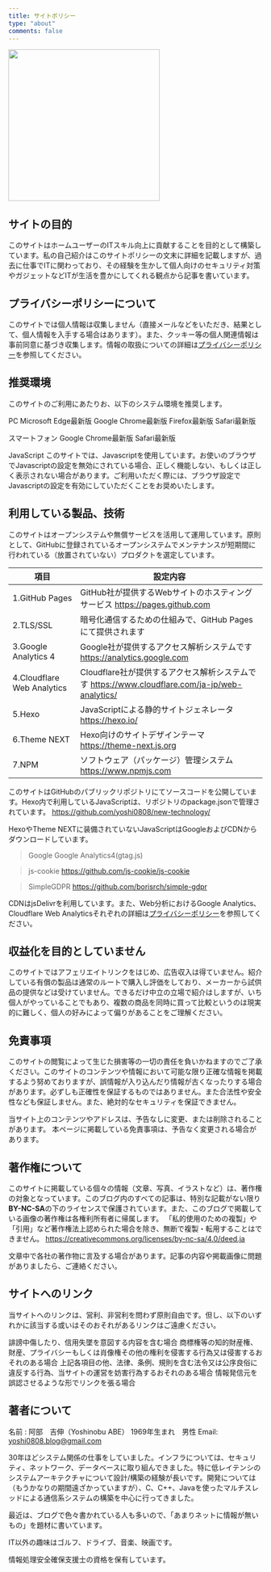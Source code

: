 ```yaml
---
title: サイトポリシー
type: "about"
comments: false
---
```

<img src="/new-technology/about/undraw_Profile_re_4a55.png" width="300" >

## サイトの目的

このサイトはホームユーザーのITスキル向上に貢献することを目的として構築しています。私の自己紹介はこのサイトポリシーの文末に詳細を記載しますが、過去に仕事でITに関わっており、その経験を生かして個人向けのセキュリティ対策やガジェットなどITが生活を豊かにしてくれる観点から記事を書いています。

## プライバシーポリシーについて

このサイトでは個人情報は収集しません（直接メールなどをいただき、結果として、個人情報を入手する場合はあります）。また、クッキー等の個人関連情報は事前同意に基づき収集します。情報の取扱についての詳細は[プライバシーポリシー](/new-technology/privacypolicy/)を参照してください。

## 推奨環境

このサイトのご利用にあたりお、以下のシステム環境を推奨します。

PC
 Microsoft Edge最新版
 Google Chrome最新版
 Firefox最新版
 Safari最新版

スマートフォン
 Google Chrome最新版
 Safari最新版

JavaScript
 このサイトでは、Javascriptを使用しています。お使いのブラウザでJavascriptの設定を無効にされている場合、正しく機能しない、もしくは正しく表示されない場合があります。ご利用いただく際には、ブラウザ設定でJavascriptの設定を有効にしていただくことをお奨めいたします。

## 利用している製品、技術

このサイトはオープンシステムや無償サービスを活用して運用しています。原則として、GitHubに登録されているオープンシステムでメンテナンスが短期間に行われている（放置されていない）プロダクトを選定しています。

| 項目                       | 設定内容                                                                                          |
| -------------------------- | ------------------------------------------------------------------------------------------------- |
| 1.GitHub Pages             | GitHub社が提供するWebサイトのホスティングサービス <https://pages.github.com>                      |
| 2.TLS/SSL                  | 暗号化通信するための仕組みで、GitHub Pagesにて提供されます                                        |
| 3.Google Analytics 4       | Google社が提供するアクセス解析システムです  <https://analytics.google.com>                        |
| 4.Cloudflare Web Analytics | Cloudflare社が提供するアクセス解析システムです  <https://www.cloudflare.com/ja-jp/web-analytics/> |
| 5.Hexo                     | JavaScriptによる静的サイトジェネレータ <https://hexo.io/>                                         |
| 6.Theme NEXT               | Hexo向けのサイトデザインテーマ <https://theme-next.js.org>                                        |
| 7.NPM                      | ソフトウェア（パッケージ）管理システム <https://www.npmjs.com>                                    |

このサイトはGitHubのパブリックリポジトリにてソースコードを公開しています。Hexo内で利用しているJavaScriptは、リポジトリのpackage.jsonで管理されています。
<https://github.com/yoshi0808/new-technology/>

HexoやTheme NEXTに装備されていないJavaScriptはGoogleおよびCDNからダウンロードしています。

> Google Google Analytics4(gtag.js)

> js-cookie
 <https://github.com/js-cookie/js-cookie>

> SimpleGDPR
<https://github.com/borisrch/simple-gdpr>

CDNはjsDelivrを利用しています。また、Web分析におけるGoogle Analytics、Cloudflare Web Analyticsそれぞれの詳細は[プライバシーポリシー](/new-technology/privacypolicy/)を参照してください。

## 収益化を目的としていません

このサイトではアフェリエイトリンクをはじめ、広告収入は得ていません。紹介している有償の製品は通常のルートで購入し評価をしており、メーカーから試供品の提供などは受けていません。できるだけ中立の立場で紹介はしますが、いち個人がやっていることでもあり、複数の商品を同時に買って比較というのは現実的に難しく、個人の好みによって偏りがあることをご理解ください。

## 免責事項

このサイトの閲覧によって生じた損害等の一切の責任を負いかねますのでご了承ください。このサイトのコンテンツや情報において可能な限り正確な情報を掲載するよう努めておりますが、誤情報が入り込んだり情報が古くなったりする場合があります。必ずしも正確性を保証するものではありません。また合法性や安全性なども保証しません。また、絶対的なセキュリティを保証できません。

当サイト上のコンテンツやアドレスは、予告なしに変更、または削除されることがあります。 本ページに掲載している免責事項は、予告なく変更される場合があります。

## 著作権について

このサイトに掲載している個々の情報（文章、写真、イラストなど）は、著作権の対象となっています。このブログ内のすべての記事は、特別な記載がない限り**BY-NC-SA**の下のライセンスで保護されています。また、このブログで掲載している画像の著作権は各権利所有者に帰属します。
「私的使用のための複製」や「引用」など著作権法上認められた場合を除き、無断で複製・転用することはできません。
<https://creativecommons.org/licenses/by-nc-sa/4.0/deed.ja>

文章中で各社の著作物に言及する場合があります。記事の内容や掲載画像に問題がありましたら、ご連絡ください。

## サイトへのリンク

当サイトへのリンクは、営利、非営利を問わず原則自由です。但し、以下のいずれかに該当する或いはそのおそれがあるリンクはご遠慮ください。

誹謗中傷したり、信用失墜を意図する内容を含む場合
商標権等の知的財産権、財産、プライバシーもしくは肖像権その他の権利を侵害する行為又は侵害するおそれのある場合
上記各項目の他、法律、条例、規則を含む法令又は公序良俗に違反する行為、当サイトの運営を妨害行為するおそれのある場合
情報発信元を誤認させるような形でリンクを張る場合

## 著者について

 名前 : 阿部　吉伸（Yoshinobu ABE）
 1969年生まれ　男性
 Email: <yoshi0808.blog@gmail.com>

30年ほどシステム関係の仕事をしていました。インフラについては、セキュリティ、ネットワーク、データベースに取り組んできました。特に低レイテンシのシステムアーキテクチャについて設計/構築の経験が長いです。開発については（もうかなりの期間遠ざかっていますが）、C、C++、Javaを使ったマルチスレッドによる通信系システムの構築を中心に行ってきました。

最近は、ブログで色々書かれている人も多いので、「あまりネットに情報が無いもの」を題材に書いています。

IT以外の趣味はゴルフ、ドライブ、音楽、映画です。

情報処理安全確保支援士の資格を保有しています。
